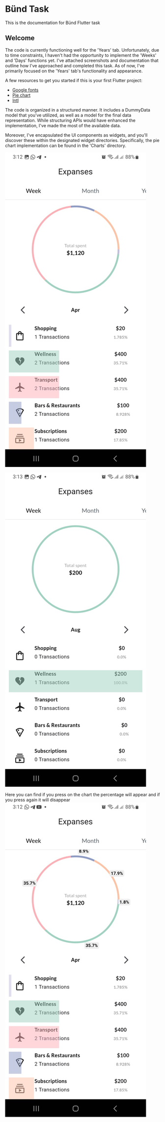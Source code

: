 # Bünd Task

This is the documentation for Bünd Flutter task
## Welcome

The code is currently functioning well for the 'Years' tab. Unfortunately, due to time constraints, I haven't had the opportunity to implement the 'Weeks' and 'Days' functions yet. I've attached screenshots and documentation that outline how I've approached and completed this task. As of now, I've primarily focused on the 'Years' tab's functionality and appearance.

A few resources to get you started if this is your first Flutter project:

- [Google fonts](https://pub.dev/packages/google_fonts)
- [Pie chart](https://pub.dev/packages/pie_chart)
- [Intl](https://pub.dev/packages/intl)

The code is organized in a structured manner. It includes a DummyData model that you've utilized, as well as a model for the final data representation. While structuring APIs would have enhanced the implementation, I've made the most of the available data.

Moreover, I've encapsulated the UI components as widgets, and you'll discover these within the designated widget directories. Specifically, the pie chart implementation can be found in the 'Charts' directory.

![alt text](https://github.com/mostafahakak/FlutterTask/blob/main/Screen1.jpg)

![alt text](https://github.com/mostafahakak/FlutterTask/blob/main/Screen2.jpg)

Here you can find if you press on the chart the percentage will appear and if you press again it will disappear
![alt text](https://github.com/mostafahakak/FlutterTask/blob/main/Screen3.jpg)
